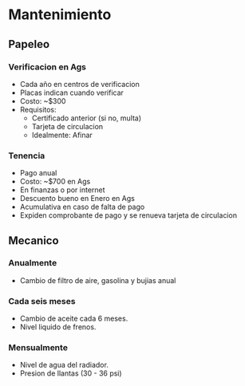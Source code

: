 # Mantenimiento
## Papeleo
### Verificacion en Ags
- Cada año en centros de verificacion
- Placas indican cuando verificar
- Costo: ~$300
- Requisitos:
    - Certificado anterior (si no, multa)
    - Tarjeta de circulacion
    - Idealmente: Afinar
### Tenencia
- Pago anual
- Costo: ~$700 en Ags
- En finanzas o por internet
- Descuento bueno en Enero en Ags 
- Acumulativa en caso de falta de pago
- Expiden comprobante de pago y se renueva tarjeta de circulacion

## Mecanico
### Anualmente
- Cambio de filtro de aire, gasolina y bujias anual
### Cada seis meses
- Cambio de aceite cada 6 meses.
- Nivel liquido de frenos.
### Mensualmente
- Nivel de agua del radiador.
- Presion de llantas (30 - 36 psi)
    